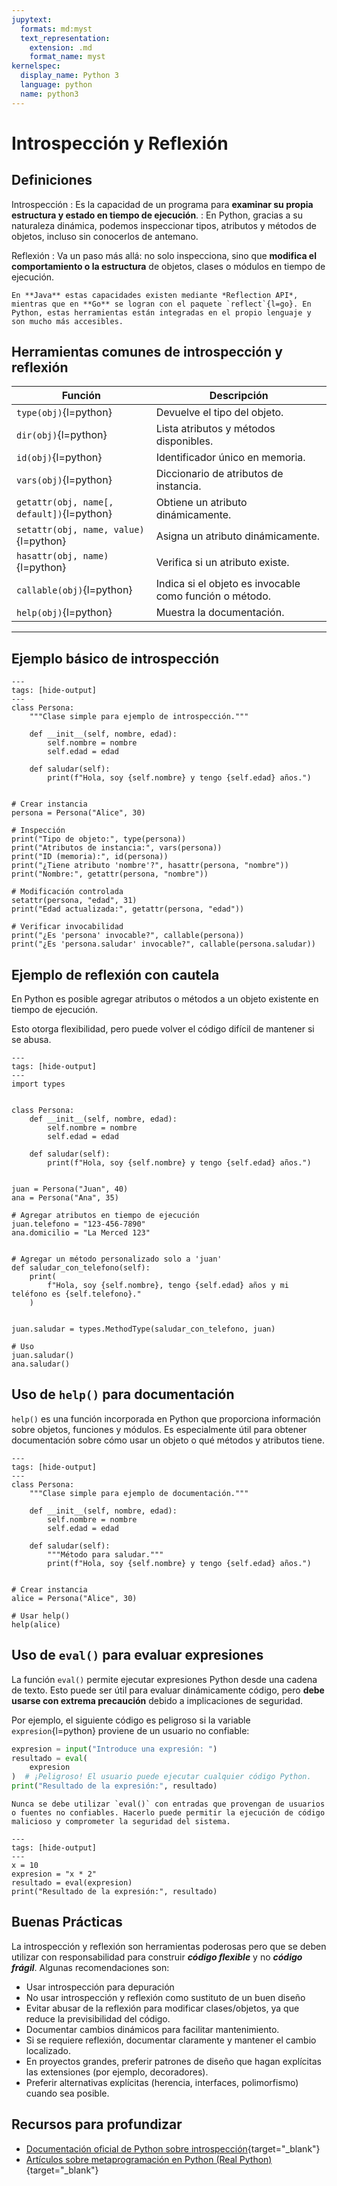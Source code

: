 ```yaml
---
jupytext:
  formats: md:myst
  text_representation:
    extension: .md
    format_name: myst
kernelspec:
  display_name: Python 3
  language: python
  name: python3
---
```


# Introspección y Reflexión

## Definiciones

Introspección
: Es la capacidad de un programa para **examinar su propia estructura y estado en tiempo de ejecución**.
: En Python, gracias a su naturaleza dinámica, podemos inspeccionar tipos, atributos y métodos de objetos, incluso sin conocerlos de antemano.

Reflexión
: Va un paso más allá: no solo inspecciona, sino que **modifica el comportamiento o la estructura** de objetos, clases o módulos en tiempo de ejecución.

```{note}
En **Java** estas capacidades existen mediante *Reflection API*, mientras que en **Go** se logran con el paquete `reflect`{l=go}. En Python, estas herramientas están integradas en el propio lenguaje y son mucho más accesibles.
```

## Herramientas comunes de introspección y reflexión

| Función                                   | Descripción                                             |
| ----------------------------------------- | ------------------------------------------------------- |
| `type(obj)`{l=python}                     | Devuelve el tipo del objeto.                            |
| `dir(obj)`{l=python}                      | Lista atributos y métodos disponibles.                  |
| `id(obj)`{l=python}                       | Identificador único en memoria.                         |
| `vars(obj)`{l=python}                     | Diccionario de atributos de instancia.                  |
| `getattr(obj, name[, default])`{l=python} | Obtiene un atributo dinámicamente.                      |
| `setattr(obj, name, value)`{l=python}     | Asigna un atributo dinámicamente.                       |
| `hasattr(obj, name)`{l=python}            | Verifica si un atributo existe.                         |
| `callable(obj)`{l=python}                 | Indica si el objeto es invocable como función o método. |
| `help(obj)`{l=python}                     | Muestra la documentación.                               |

______________________________________________________________________

## Ejemplo básico de introspección

```{code-cell} python
---
tags: [hide-output]
---
class Persona:
    """Clase simple para ejemplo de introspección."""

    def __init__(self, nombre, edad):
        self.nombre = nombre
        self.edad = edad

    def saludar(self):
        print(f"Hola, soy {self.nombre} y tengo {self.edad} años.")


# Crear instancia
persona = Persona("Alice", 30)

# Inspección
print("Tipo de objeto:", type(persona))
print("Atributos de instancia:", vars(persona))
print("ID (memoria):", id(persona))
print("¿Tiene atributo 'nombre'?", hasattr(persona, "nombre"))
print("Nombre:", getattr(persona, "nombre"))

# Modificación controlada
setattr(persona, "edad", 31)
print("Edad actualizada:", getattr(persona, "edad"))

# Verificar invocabilidad
print("¿Es 'persona' invocable?", callable(persona))
print("¿Es 'persona.saludar' invocable?", callable(persona.saludar))
```

## Ejemplo de reflexión con cautela

En Python es posible agregar atributos o métodos a un objeto existente en tiempo de ejecución.

Esto otorga flexibilidad, pero puede volver el código difícil de mantener si se abusa.

```{code-cell} python
---
tags: [hide-output]
---
import types


class Persona:
    def __init__(self, nombre, edad):
        self.nombre = nombre
        self.edad = edad

    def saludar(self):
        print(f"Hola, soy {self.nombre} y tengo {self.edad} años.")


juan = Persona("Juan", 40)
ana = Persona("Ana", 35)

# Agregar atributos en tiempo de ejecución
juan.telefono = "123-456-7890"
ana.domicilio = "La Merced 123"


# Agregar un método personalizado solo a 'juan'
def saludar_con_telefono(self):
    print(
        f"Hola, soy {self.nombre}, tengo {self.edad} años y mi teléfono es {self.telefono}."
    )


juan.saludar = types.MethodType(saludar_con_telefono, juan)

# Uso
juan.saludar()
ana.saludar()
```

## Uso de `help()` para documentación

`help()` es una función incorporada en Python que proporciona información sobre objetos, funciones y módulos. Es especialmente útil para obtener documentación sobre cómo usar un objeto o qué métodos y atributos tiene.

```{code-cell} python
---
tags: [hide-output]
---
class Persona:
    """Clase simple para ejemplo de documentación."""

    def __init__(self, nombre, edad):
        self.nombre = nombre
        self.edad = edad

    def saludar(self):
        """Método para saludar."""
        print(f"Hola, soy {self.nombre} y tengo {self.edad} años.")


# Crear instancia
alice = Persona("Alice", 30)

# Usar help()
help(alice)
```

## Uso de `eval()` para evaluar expresiones

La función `eval()` permite ejecutar expresiones Python desde una cadena de texto. Esto puede ser útil para evaluar dinámicamente código, pero **debe usarse con extrema precaución** debido a implicaciones de seguridad.

Por ejemplo, el siguiente código es peligroso si la variable `expresion`{l=python} proviene de un usuario no confiable:

```python
expresion = input("Introduce una expresión: ")
resultado = eval(
    expresion
)  # ¡Peligroso! El usuario puede ejecutar cualquier código Python.
print("Resultado de la expresión:", resultado)
```

```{Important} Advertencia de seguridad
Nunca se debe utilizar `eval()` con entradas que provengan de usuarios o fuentes no confiables. Hacerlo puede permitir la ejecución de código malicioso y comprometer la seguridad del sistema.
```

```{code-cell} python
---
tags: [hide-output]
---
x = 10
expresion = "x * 2"
resultado = eval(expresion)
print("Resultado de la expresión:", resultado)
```

## Buenas Prácticas

La introspección y reflexión son herramientas poderosas pero que se deben utilizar con responsabilidad para construir ***código flexible*** y no ***código frágil***. Algunas recomendaciones son:

- Usar introspección para depuración
- No usar introspección y reflexión como sustituto de un buen diseño
- Evitar abusar de la reflexión para modificar clases/objetos, ya que reduce la previsibilidad del código.
- Documentar cambios dinámicos para facilitar mantenimiento.
- Si se requiere reflexión, documentar claramente y mantener el cambio localizado.
- En proyectos grandes, preferir patrones de diseño que hagan explícitas las extensiones (por ejemplo, decoradores).
- Preferir alternativas explícitas (herencia, interfaces, polimorfismo) cuando sea posible.

## Recursos para profundizar

- [Documentación oficial de Python sobre introspección](https://docs.python.org/es/3.13/library/inspect.html){target="\_blank"}
- [Artículos sobre metaprogramación en Python (Real Python)](https://realpython.com/learning-paths/metaprogramming-in-python/){target="\_blank"}
